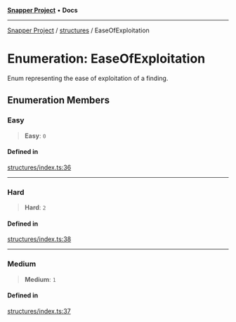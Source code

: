 [**Snapper Project**](../../README.md) • **Docs**

***

[Snapper Project](../../README.md) / [structures](../README.md) / EaseOfExploitation

# Enumeration: EaseOfExploitation

Enum representing the ease of exploitation of a finding.

## Enumeration Members

### Easy

> **Easy**: `0`

#### Defined in

[structures/index.ts:36](https://github.com/sayfer-io/Snapper/blob/a444e49088c95ab4a94b5ec3502c29e0d5191e98/structures/index.ts#L36)

***

### Hard

> **Hard**: `2`

#### Defined in

[structures/index.ts:38](https://github.com/sayfer-io/Snapper/blob/a444e49088c95ab4a94b5ec3502c29e0d5191e98/structures/index.ts#L38)

***

### Medium

> **Medium**: `1`

#### Defined in

[structures/index.ts:37](https://github.com/sayfer-io/Snapper/blob/a444e49088c95ab4a94b5ec3502c29e0d5191e98/structures/index.ts#L37)
